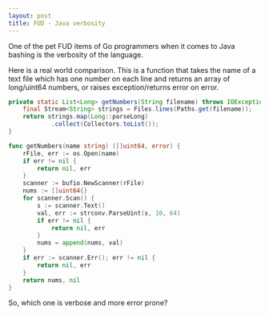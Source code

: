 ```yaml
---
layout: post
title: FUD - Java verbosity
---
```


One of the pet FUD items of Go programmers when it comes to Java bashing
is the verbosity of the language.
<!--more-->
Here is a real world comparison. This is a function that takes the name of
a text file which has one number on each line and returns an array of
long/uint64 numbers, or raises exception/returns error on error.

```java
private static List<Long> getNumbers(String filename) throws IOException {
    final Stream<String> strings = Files.lines(Paths.get(filename));
    return strings.map(Long::parseLong)
            .collect(Collectors.toList());
}
```

```go
func getNumbers(name string) ([]uint64, error) {
	rFile, err := os.Open(name)
	if err != nil {
		return nil, err
	}
	scanner := bufio.NewScanner(rFile)
	nums := []uint64{}
	for scanner.Scan() {
		s := scanner.Text()
		val, err := strconv.ParseUint(s, 10, 64)
		if err != nil {
			return nil, err
		}
		nums = append(nums, val)
	}
	if err := scanner.Err(); err != nil {
		return nil, err
	}
	return nums, nil
}
```

So, which one is verbose and more error prone?
